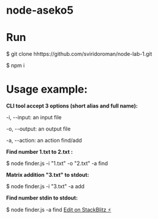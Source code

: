 # node-aseko5
# Run

$ git clone hhttps://github.com/sviridoroman/node-lab-1.git

$ npm i

# Usage example:
**CLI tool accept 3 options (short alias and full name):**

-i, --input: an input file

-o, --output: an output file

-a, --action: an action find/add

**Find number 1.txt to 2.txt :**

$ node finder.js -i "1.txt" -o "2.txt" -a find

**Matrix addition "3.txt" to stdout:**

$ node finder.js  -i "3.txt" -a add

**Find number stdin to stdout:**

$ node finder.js -a find
[Edit on StackBlitz ⚡️](https://stackblitz.com/edit/node-aseko5)
